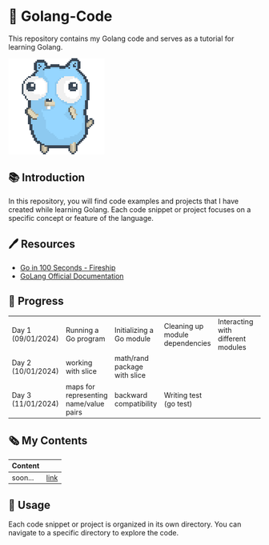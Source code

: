 # 📂 Golang-Code
 This repository contains my Golang code and serves as a tutorial for learning Golang.

 ![go-lang-cover-image](./images/dancing-gopher.gif)

## 📚 Introduction
 In this repository, you will find code examples and projects that I have created while learning Golang. Each code snippet or project focuses on a specific concept or feature of the language.

## 🖊️ Resources
- [Go in 100 Seconds - Fireship](https://youtu.be/446E-r0rXHI)
- [GoLang Official Documentation](https://go.dev/doc/tutorial/getting-started)

## 📅 Progress
<table>
  <tr>
    <td>Day 1 (09/01/2024)</td>
    <td>Running a Go program</td>
   <td>Initializing a Go module</td>
    <td>Cleaning up module dependencies</td>
    <td>Interacting with different modules</td>
    <td>Managing errors in Go</td>
    <td>Using the log package in Go</td>
  </tr>
  <tr>
    <td>Day 2 (10/01/2024)</td>
    <td>working with slice</td>
    <td>math/rand package with slice</td>

  </tr>
  <tr>
    <td>Day 3 (11/01/2024)</td>
    <td>maps for representing name/value pairs</td>
    <td>backward compatibility</td>
    <td>Writing test (go test)</td>

  </tr>
</table>

## 🗞️ My Contents


|           Content       |  |
| ------------------ | ------------------- |
| soon... | [link]() |


## 🔧 Usage
Each code snippet or project is organized in its own directory. You can navigate to a specific directory to explore the code.
